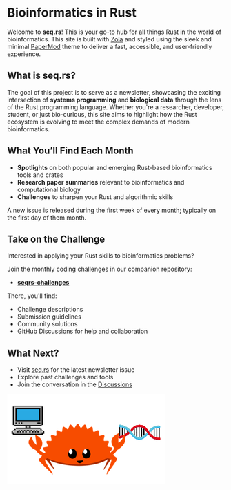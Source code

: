 # Bioinformatics in Rust

Welcome to **seq.rs**! This is your go-to hub for all things Rust in the world
of bioinformatics.
This site is built with [Zola](https://www.getzola.org) and styled using the sleek
and minimal [PaperMod](https://github.com/cydave/zola-theme-papermod) theme to deliver
a fast, accessible, and user-friendly experience.

## What is seq.rs?

The goal of this project is to serve as a newsletter,
showcasing the exciting intersection of **systems programming** and **biological data**
through the lens of the Rust programming language.
Whether you're a researcher, developer, student, or just bio-curious, this site
aims to highlight how the Rust ecosystem is evolving to meet the complex demands
of modern bioinformatics.

## What You’ll Find Each Month

- **Spotlights** on both popular and emerging Rust-based bioinformatics tools and crates
- **Research paper summaries** relevant to bioinformatics and computational biology
- **Challenges** to sharpen your Rust and algorithmic skills

A new issue is released during the first week of every month;
typically on the first day of them month.

## Take on the Challenge

Interested in applying your Rust skills to bioinformatics problems?

Join the monthly coding challenges in our companion repository:  
- **[seqrs-challenges](https://github.com/dawnandrew100/seqrs-challenges)**

There, you'll find:
- Challenge descriptions
- Submission guidelines
- Community solutions
- GitHub Discussions for help and collaboration

## What Next?

- Visit [seq.rs](https://dawnandrew100.github.io/seq.rs/) for the latest newsletter issue
- Explore past challenges and tools
- Join the conversation in the [Discussions](https://github.com/dawnandrew100/seq.rs/discussions)

![Ferris](https://github.com/dawnandrew100/seq.rs/blob/main/src/static/img/ferris.png)
